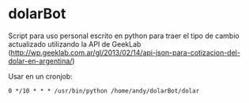 # dolarBot
Script para uso personal escrito en python para traer el tipo de cambio actualizado utilizando la API de GeekLab (http://wp.geeklab.com.ar/gl/2013/02/14/api-json-para-cotizacion-del-dolar-en-argentina/)

Usar en un cronjob:

`0 */10 * * * /usr/bin/python /home/andy/dolarBot/dolar`
